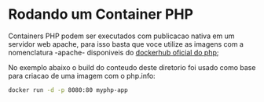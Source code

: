 # Rodando um Container PHP

Containers PHP podem ser executados com publicacao nativa em um servidor web apache, para isso basta que voce utilize as imagens com a nomenclatura -apache- disponiveis do [dockerhub oficial do php](https://hub.docker.com/_/php/);

No exemplo abaixo o build do conteudo deste diretorio foi usado como base para criacao de uma imagem com o php.info:

```sh
docker run -d -p 8080:80 myphp-app
```
